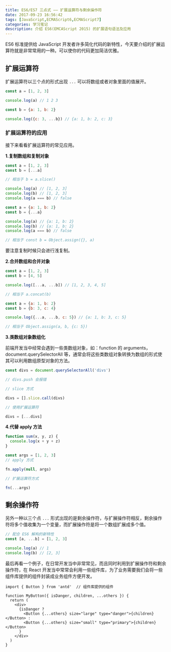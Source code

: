 ```yaml
---
title: ES6/ES7 三点式 —— 扩展运算符与剩余操作符
date: 2017-09-23 16:56:42
tags: [JavaScript,ECMAScript6,ECMAScript7]
categories: 学习笔记
description: 介绍 ES6(EMCAScript 2015) 的扩展语句语法及应用
---
```


ES6 标准提供给 JavaScript 开发者许多简化代码的新特性，今天要介绍的扩展运算符就是非常常用的一种。可以使你的代码更加简洁优雅。

<!-- more -->


## 扩展运算符

扩展运算符以三个点的形式出现 `...` 可以将数组或者对象里面的值展开。

```javascript
const a = [1, 2, 3]

console.log(a) // 1 2 3

const b = {a: 1, b: 2}

console.log({c: 3, ...b}) // {a: 1, b: 2, c: 3}
```

### 扩展运算符的应用

接下来看看扩展运算符的常见应用。

**1.复制数组和复制对象**

```javascript
const a = [1, 2, 3]
const b = [...a]

// 相当于 b = a.slice()

console.log(a) // [1, 2, 3]
console.log(b) // [1, 2, 3]
console.log(a === b) // false
```

```javascript
const a = {a: 1, b: 2}
const b = {...a}

console.log(a) // {a: 1, b: 2}
console.log(b) // {a: 1, b: 2}
console.log(a === b) // false

// 相当于 const b = Object.assign({}, a)
```

要注意复制时候只会进行浅复制。

**2.合并数组和合并对象**

```javascript
const a = [1, 2, 3]
const b = [4, 5]

console.log([...a, ...b]) // [1, 2, 3, 4, 5]

// 相当于 a.concat(b)
```

```javascript
const a = {a: 1, b: 2}
const b = {b: 3, c: 4}

console.log({...a, ...b, c: 5}) // {a: 1, b: 3, c: 5}

// 相当于 Object.assign(a, b, {c: 5})
```

**3.类数组对象数组化**

前端开发当中经常会遇到一些类数组对象，如：function 的 arguments，document.querySelectorAll 等，通常会将这些类数组对象转换为数组的形式使其可以利用数组原型对象的方法。

```javascript
const divs = document.querySelectorAll('divs')

// divs.push 会报错

// slice 方式

divs = [].slice.call(divs)

// 使用扩展运算符

divs = [...divs]
```

**4.代替 apply 方法**

```javascript
function sum(x, y, z) {
  console.log(x + y + z)
}

const args = [1, 2, 3]
// apply 方式

fn.apply(null, args)

// 扩展运算符方式

fn(...args)
```

## 剩余操作符

另外一种以三个点 `...` 形式出现的是剩余操作符，与扩展操作符相反，剩余操作符将多个值收集为一个变量，而扩展操作符是将一个数组扩展成多个值。

```javascript
// 配合 ES6 解构的新特性
const [a, ...b] = [1, 2, 3]

console.log(a) // 1
console.log(b) // [2, 3]
```

最后再看一个例子，在日常开发当中非常常见，而且同时利用到扩展操作符和剩余操作符，在 React 开发当中常常会利用一些组件库，为了业务需要我们会将一些组件库提供的组件封装成业务组件方便开发。

```javascipt
import { Button } from 'antd'  // 组件库提供的组件

function MyButton({ isDanger, children, ...others }) {
  return (
    <div>
      {isDanger ? 
        <Button {...others} size="large" type="danger">{children}</Button> :
        <Button {...others} size="small" type="primary">{children}</Button>
      }
    </div>
  )
}
```

